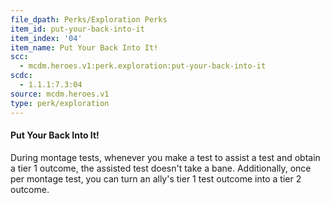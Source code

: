 ```yaml
---
file_dpath: Perks/Exploration Perks
item_id: put-your-back-into-it
item_index: '04'
item_name: Put Your Back Into It!
scc:
  - mcdm.heroes.v1:perk.exploration:put-your-back-into-it
scdc:
  - 1.1.1:7.3:04
source: mcdm.heroes.v1
type: perk/exploration
---
```


#### Put Your Back Into It!

During montage tests, whenever you make a test to assist a test and obtain a tier 1 outcome, the assisted test doesn't take a bane. Additionally, once per montage test, you can turn an ally's tier 1 test outcome into a tier 2 outcome.
